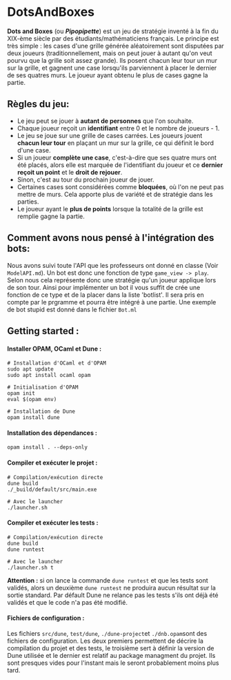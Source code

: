 # DotsAndBoxes

**Dots and Boxes** (ou ***Pipopipette***) est un jeu de stratégie inventé à la fin du XIX-ème siècle par des étudiants/mathématiciens français. Le principe est très simple : les cases d'une grille générée aléatoirement sont disputées par deux joueurs (traditionnellement, mais on peut jouer à autant qu'on veut pourvu que la grille soit assez grande). Ils posent chacun leur tour un mur sur la grille, et gagnent une case lorsqu'ils parviennent à placer le dernier de ses quatres murs. Le joueur ayant obtenu le plus de cases gagne la partie.



## Règles du jeu:

- Le jeu peut se jouer à **autant de personnes** que l'on souhaite.
- Chaque joueur reçoit un **identifiant** entre 0 et le nombre de joueurs - 1.
- Le jeu se joue sur une grille de cases carrées. Les joueurs jouent **chacun leur tour** en plaçant un mur sur la grille, ce qui définit le bord d'une case. 
- Si un joueur **complète une case**, c'est-à-dire que ses quatre murs ont été placés, alors elle est marquée de l'identifiant du joueur et ce **dernier reçoit un point** et le **droit de rejouer**. 
- Sinon, c'est au tour du prochain joueur de jouer. 
- Certaines cases sont considérées comme **bloquées**, où l'on ne peut pas mettre de murs. Cela apporte plus de variété et de stratégie dans les parties. 
- Le joueur ayant le **plus de points** lorsque la totalité de la grille est remplie gagne la partie.


## Comment avons nous pensé à l'intégration des bots:

Nous avons suivi toute l'API que les professeurs ont donné en classe (Voir `ModelAPI.md`).
Un bot est donc une fonction de type `game_view -> play`. Selon nous cela représente donc une stratégie qu'un joueur applique lors de son tour. Ainsi pour implémenter un bot il vous suffit de crée une fonction de ce type et de la placer dans la liste 'botlist'. Il sera pris en compte par le prgramme et pourra être intégré à une partie. Une exemple de bot stupid est donné dans le fichier `Bot.ml`

## Getting started :

#### Installer OPAM, OCaml et Dune  :

```shell
# Installation d'OCaml et d'OPAM
sudo apt update
sudo apt install ocaml opam

# Initialisation d'OPAM
opam init
eval $(opam env)

# Installation de Dune
opam install dune
```

#### Installation des dépendances :

```shell
opam install . --deps-only
```

#### Compiler et exécuter le projet :

```shell
# Compilation/exécution directe
dune build
./_build/default/src/main.exe

# Avec le launcher
./launcher.sh
```

#### Compiler et exécuter les tests :

```shell
# Compilation/exécution directe
dune build
dune runtest

# Avec le launcher
./launcher.sh t
```

**Attention :** si on lance la commande `dune runtest` et que les tests sont validés, alors un deuxième `dune runtest` ne produira aucun résultat sur la sortie standard. Par défault Dune ne relance pas les tests s'ils ont déjà été validés et que le code n'a pas été modifié.

#### Fichiers de configuration :

Les fichiers `src/dune`, `test/dune`, `./dune-project`et `./dnb.opam`sont des fichiers de configuration. Les deux premiers permettent de décrire la compilation du projet et des tests, le troisième sert à définir la version de Dune utilisée et le dernier est relatif au package managment du projet. Ils sont presques vides pour l'instant mais le seront probablement moins plus tard.
